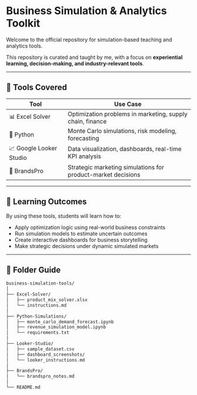 # Business Simulation & Analytics Toolkit

Welcome to the official repository for simulation-based teaching and analytics tools.

This repository is curated and taught by me, with a focus on **experiential learning, decision-making, and industry-relevant tools**.

---

## 🚀 Tools Covered

| Tool | Use Case |
|------|----------|
| 📊 Excel Solver | Optimization problems in marketing, supply chain, finance |
| 🐍 Python | Monte Carlo simulations, risk modeling, forecasting |
| 📈 Google Looker Studio | Data visualization, dashboards, real-time KPI analysis |
| 🎯 BrandsPro | Strategic marketing simulations for product-market decisions |

---

## 🧭 Learning Outcomes

By using these tools, students will learn how to:
- Apply optimization logic using real-world business constraints
- Run simulation models to estimate uncertain outcomes
- Create interactive dashboards for business storytelling
- Make strategic decisions under dynamic simulated markets

---

## 📁 Folder Guide

```bash
business-simulation-tools/
│
├── Excel-Solver/
│   ├── product_mix_solver.xlsx
│   └── instructions.md
│
├── Python-Simulations/
│   ├── monte_carlo_demand_forecast.ipynb
│   ├── revenue_simulation_model.ipynb
│   └── requirements.txt
│
├── Looker-Studio/
│   ├── sample_dataset.csv
│   ├── dashboard_screenshots/
│   └── looker_instructions.md
│
├── BrandsPro/
│   └── brandspro_notes.md
│
└── README.md
